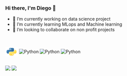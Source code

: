 ### Hi there, I'm Diego 👋

<!--
**diefergil/diefergil** is a ✨ _special_ ✨ repository because its `README.md` (this file) appears on your GitHub profile.


- 🔭 I’m currently working on data science projects
- 🌱 I’m currently learning MLops and Machine learning
- 👯 I’m looking to collaborate on non profit projects
- 💬 Ask me about ...
- 📫 How to reach me: ...
- 😄 Pronouns: ...
- ⚡ Fun fact: ...
-->
- 🔭 I’m currently working on data science project
- 🌱 I’m currently learning MLops and Machine learning
- 👯 I’m looking to collaborate on non profit projects
##

<div style="display: inline_block"><br>
  <img align="center" alt="Python" height="30" width="40" src="https://raw.githubusercontent.com/devicons/devicon/master/icons/python/python-original.svg">
  <img align="center" alt="Python" height="30" width="40" src="https://cdn.jsdelivr.net/gh/devicons/devicon/icons/mysql/mysql-original.svg">
  <img align="center" alt="Python" height="30" width="40" src="https://cdn.jsdelivr.net/gh/devicons/devicon/icons/bash/bash-original.svg">
  <img align="center" alt="Python" height="30" width="40" src="https://cdn.jsdelivr.net/gh/devicons/devicon/icons/git/git-original.svg">
</div>

## 

<div> 
  <a href="https://www.linkedin.com/in/diegofernandezgil/" target="_blank"><img src="https://img.shields.io/badge/LinkedIn-0077B5?style=for-the-badge&logo=linkedin&logoColor=white" target="_blank"></a>
  <a href = "mailto:diegofndzg@gmail.com"><img src="https://img.shields.io/badge/-Gmail-%23333?style=for-the-badge&logo=gmail&logoColor=white" target="_blank"></a>
</div>
